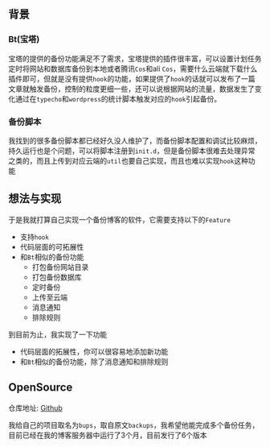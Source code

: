 ## 背景

### Bt(宝塔)

宝塔的提供的备份功能满足不了需求，宝塔提供的插件很丰富，可以设置计划任务定时将网站和数据库备份到本地或者腾讯`Cos`和ali `Cos`，需要什么云端就下载什么插件即可，但就是没有提供`hook`的功能，如果提供了`hook`的话就可以发布了一篇文章就触发备份，控制的粒度更细一些，还可以说根据网站的流量，数据发生了变化通过在`typecho`和`wordpress`的统计脚本触发对应的`hook`引起备份。

### 备份脚本

我找到的很多备份脚本都已经好久没人维护了，而备份脚本配置和调试比较麻烦，持久运行也是个问题，可以将脚本注册到`init.d`，但是备份脚本很难去处理异常之类的，而且上传到对应云端的`util`也要自己实现，而且也难以实现`hook`这种功能

## 想法与实现

于是我就打算自己实现一个备份博客的软件，它需要支持以下的`Feature`

- 支持`hook`
- 代码层面的可拓展性
- 和`Bt`相似的备份功能
    - 打包备份网站目录
    - 打包备份数据库
    - 定时备份
    - 上传至云端
    - 消息通知
    - 排除规则

到目前为止，我实现了一下功能

- 代码层面的拓展性，你可以很容易地添加新功能
- 和`Bt`相似的备份功能，除了消息通知和排除规则

## OpenSource

仓库地址: [Github](https://github.com/zbh255/bups)

我给自己的项目取名为`bups`，取自原文`backups`，我希望他能完成多个备份任务，目前已经在我的博客服务器中运行了3个月，目前发行了6个版本

